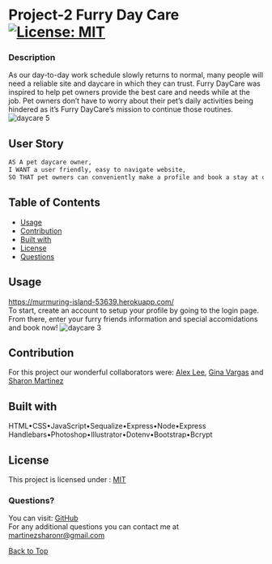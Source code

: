 # Project-2 Furry Day Care  [![License: MIT](https://img.shields.io/badge/License-MIT-yellow.svg)](https://opensource.org/licenses/MIT)
### Description
As our day-to-day work schedule slowly returns to normal, many people will need a reliable site and daycare in which they can trust.      Furry DayCare was inspired to help pet owners provide the best care and needs while at the job.   Pet owners don’t have to worry about their pet’s daily activities being hindered as it’s Furry DayCare’s mission to continue those routines.
![daycare 5](https://user-images.githubusercontent.com/30086519/113203000-efcc9f80-9217-11eb-8ff8-9a43a8c5c39b.png)

  ## User Story

  ```md
  AS A pet daycare owner, 
  I WANT a user friendly, easy to navigate website,
  SO THAT pet owners can conveniently make a profile and book a stay at our daycare center
  ```

  ## Table of Contents

  * [Usage](#Usage)
  * [Contribution](#Contribution)
  * [Built with](#Built-with)
  * [License](#License)
  * [Questions](#Questions)

  ## Usage 
  https://murmuring-island-53639.herokuapp.com/   
  To start, create an account to setup your profile by going to the login page.
  From there, enter your furry friends information and special accomidations and book now!
  ![daycare 3](https://user-images.githubusercontent.com/30086519/113202992-ef340900-9217-11eb-8bee-b85bbe5ea347.png)

 ## Contribution
 For this project our wonderful collaborators were: [Alex Lee](https://github.com/alexdelrey), [Gina Vargas](https://github.com/ginavargas1) and [Sharon Martinez](https://github.com/Sharon1106)
  
  ## Built with
  HTML•CSS•JavaScript•Sequalize•Express•Node•Express Handlebars•Photoshop•Illustrator•Dotenv•Bootstrap•Bcrypt

  ## License 
  This project is licensed under : [MIT](https://opensource.org/licenses/MIT)
  
   ### Questions?
  You can visit: [GitHub](https://github.com/Sharon1106)  
  For any additional questions you can contact me at <martinezsharonr@gmail.com>
  
[Back to Top](#table-of-contents)
